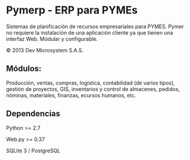 # Pymerp - ERP para PYMEs

Sistemas de planificación de recursos empresariales para PYMES.
Pymer no requiere la instalación de una aplicación cliente ya que tienen una interfaz Web.
Módular y configurable.

© 2013 Dev Microsystem S.A.S.

## Módulos:
Producción, ventas, compras, logística, contabilidad (de varios tipos), gestión de proyectos, GIS, inventarios y control de almacenes, pedidos, nóminas, materiales, finanzas, ecursos humanos, etc.

## Dependencias

Python >= 2.7

Web.py >= 0.37 

SQLite 3 / PostgreSQL
